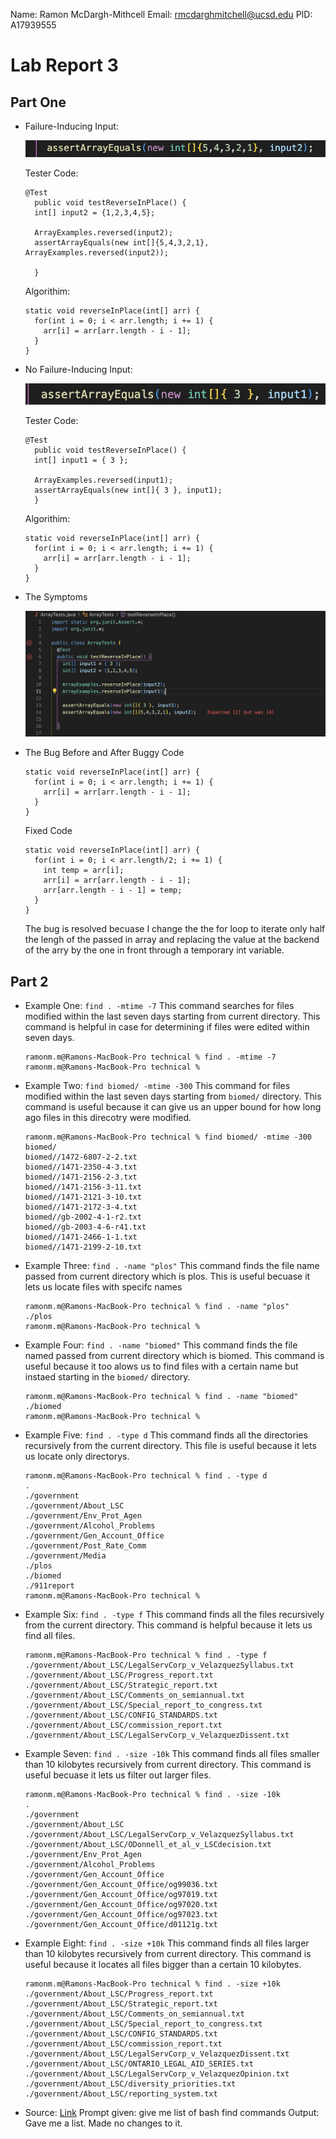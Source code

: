 Name: Ramon McDargh-Mithcell
Email: rmcdarghmitchell@ucsd.edu
PID: A17939555

# Lab Report 3

## Part One

* Failure-Inducing Input:
  
  ![Image](FailureInducingPoint.png)

  Tester Code:
  ```
  @Test 
	public void testReverseInPlace() {
    int[] input2 = {1,2,3,4,5};

    ArrayExamples.reversed(input2);
    assertArrayEquals(new int[]{5,4,3,2,1}, ArrayExamples.reversed(input2));

	}
  ```
  Algorithim:
  ```
  static void reverseInPlace(int[] arr) {
    for(int i = 0; i < arr.length; i += 1) {
      arr[i] = arr[arr.length - i - 1];
    }
  }
  ```
* No Failure-Inducing Input:
  
  ![Image](NoFailure.png)

  Tester Code:
  ```
  @Test 
	public void testReverseInPlace() {
    int[] input1 = { 3 };
  
    ArrayExamples.reversed(input1);
    assertArrayEquals(new int[]{ 3 }, input1);
	}
  ```
  Algorithim:
  ```
  static void reverseInPlace(int[] arr) {
    for(int i = 0; i < arr.length; i += 1) {
      arr[i] = arr[arr.length - i - 1];
    }
  }
  ```
* The Symptoms
  
  ![Image](Symptoms.png)

* The Bug Before and After
    Buggy Code 
  ```
  static void reverseInPlace(int[] arr) {
    for(int i = 0; i < arr.length; i += 1) {
      arr[i] = arr[arr.length - i - 1];
    }
  }
  ```
  Fixed Code 
  ```
  static void reverseInPlace(int[] arr) {
    for(int i = 0; i < arr.length/2; i += 1) {
      int temp = arr[i];
      arr[i] = arr[arr.length - i - 1];
      arr[arr.length - i - 1] = temp;
    }
  }
  ```
  The bug is resolved becuase I change the the for loop to iterate only half the lengh of the passed in array and replacing the value at the backend of the arry by the one in front through a temporary int variable.

## Part 2

* Example One: `find . -mtime -7`
  This command searches for files modified within the last seven days starting from current directory. This command is helpful in case 	  for determining if files were edited within seven days.
  ```
  ramonm.m@Ramons-MacBook-Pro technical % find . -mtime -7
  ramonm.m@Ramons-MacBook-Pro technical % 
  ```
* Example Two: `find biomed/ -mtime -300`
  This command for files modified within the last seven days starting from `biomed/` directory. This command is useful because it can     give us an upper bound for how long ago files in this direcotry were modified.
  ```
  ramonm.m@Ramons-MacBook-Pro technical % find biomed/ -mtime -300
  biomed/
  biomed//1472-6807-2-2.txt
  biomed//1471-2350-4-3.txt
  biomed//1471-2156-2-3.txt
  biomed//1471-2156-3-11.txt
  biomed//1471-2121-3-10.txt
  biomed//1471-2172-3-4.txt
  biomed//gb-2002-4-1-r2.txt
  biomed//gb-2003-4-6-r41.txt
  biomed//1471-2466-1-1.txt
  biomed//1471-2199-2-10.txt
  ```
* Example Three: `find . -name "plos"`
  This command finds the file name passed from current directory which is plos. This is useful becuase it lets us locate files with 	  specifc names
  ```
  ramonm.m@Ramons-MacBook-Pro technical % find . -name "plos"
  ./plos
  ramonm.m@Ramons-MacBook-Pro technical %
  ```
* Example Four: `find . -name "biomed"`
  This command finds the file named passed from current directory which is biomed. This command is useful because it too alows us to      find files with a certain name but instaed starting in the `biomed/` directory.
  ```
  ramonm.m@Ramons-MacBook-Pro technical % find . -name "biomed"
  ./biomed
  ramonm.m@Ramons-MacBook-Pro technical %
  ```
* Example Five: `find . -type d`
  This command finds all the directories recursively from the current directory. This file is useful because it lets us locate only       directorys.
  ```
  ramonm.m@Ramons-MacBook-Pro technical % find . -type d
  .
  ./government
  ./government/About_LSC
  ./government/Env_Prot_Agen
  ./government/Alcohol_Problems
  ./government/Gen_Account_Office
  ./government/Post_Rate_Comm
  ./government/Media
  ./plos
  ./biomed
  ./911report
  ramonm.m@Ramons-MacBook-Pro technical %
  ```
* Example Six: `find . -type f`
  This command finds all the files recursively from the current directory. This command is helpful because it lets us find all files.
  ```
  ramonm.m@Ramons-MacBook-Pro technical % find . -type f
  ./government/About_LSC/LegalServCorp_v_VelazquezSyllabus.txt
  ./government/About_LSC/Progress_report.txt
  ./government/About_LSC/Strategic_report.txt
  ./government/About_LSC/Comments_on_semiannual.txt
  ./government/About_LSC/Special_report_to_congress.txt
  ./government/About_LSC/CONFIG_STANDARDS.txt
  ./government/About_LSC/commission_report.txt
  ./government/About_LSC/LegalServCorp_v_VelazquezDissent.txt
  ```
* Example Seven: `find . -size -10k`
  This command finds all files smaller than 10 kilobytes recursively from current directory. This command is useful becuase it lets us    filter out larger files.
  ```
  ramonm.m@Ramons-MacBook-Pro technical % find . -size -10k
  .
  ./government
  ./government/About_LSC
  ./government/About_LSC/LegalServCorp_v_VelazquezSyllabus.txt
  ./government/About_LSC/ODonnell_et_al_v_LSCdecision.txt
  ./government/Env_Prot_Agen
  ./government/Alcohol_Problems
  ./government/Gen_Account_Office
  ./government/Gen_Account_Office/og99036.txt
  ./government/Gen_Account_Office/og97019.txt
  ./government/Gen_Account_Office/og97020.txt
  ./government/Gen_Account_Office/og97023.txt
  ./government/Gen_Account_Office/d01121g.txt
  ```
* Example Eight: `find . -size +10k`
  This command finds all files larger than 10 kilobytes recursively from current directory. This command is useful because it locates     all files bigger than a certain 10 kilobytes.
  ```
  ramonm.m@Ramons-MacBook-Pro technical % find . -size +10k 
  ./government/About_LSC/Progress_report.txt
  ./government/About_LSC/Strategic_report.txt
  ./government/About_LSC/Comments_on_semiannual.txt
  ./government/About_LSC/Special_report_to_congress.txt
  ./government/About_LSC/CONFIG_STANDARDS.txt
  ./government/About_LSC/commission_report.txt
  ./government/About_LSC/LegalServCorp_v_VelazquezDissent.txt
  ./government/About_LSC/ONTARIO_LEGAL_AID_SERIES.txt
  ./government/About_LSC/LegalServCorp_v_VelazquezOpinion.txt
  ./government/About_LSC/diversity_priorities.txt
  ./government/About_LSC/reporting_system.txt
  ```
* Source: [Link](https://gemini.google.com/u/1/app/75c19e93ea504179)
  Prompt given: give me list of bash find commands
  Output: Gave me a list. Made no changes to it.


  
  
  
  
  

